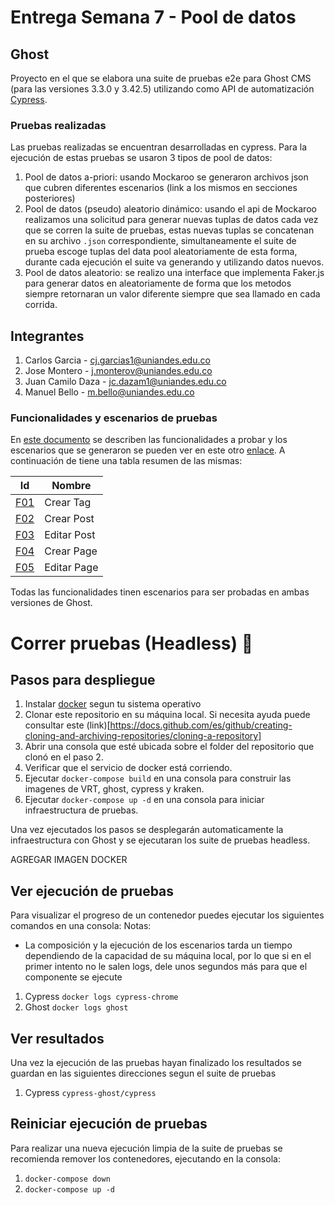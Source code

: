 # Entrega Semana 7 - Pool de datos
## Ghost 
Proyecto en el que se elabora una suite de pruebas e2e para Ghost CMS (para las versiones 3.3.0 y 3.42.5) utilizando como API de automatización [Cypress](https://www.cypress.io/).
<br/>
### Pruebas realizadas
Las pruebas realizadas se encuentran desarrolladas en cypress. Para la ejecución de estas pruebas se usaron 3 tipos de pool de datos:
1. Pool de datos a-priori: usando Mockaroo se generaron archivos json que cubren diferentes escenarios (link a los mismos en secciones posteriores)
2. Pool de datos (pseudo) aleatorio dinámico: usando el api de Mockaroo realizamos una solicitud para generar nuevas tuplas de datos cada vez que se corren la suite de pruebas, estas nuevas tuplas se concatenan en su archivo `.json` correspondiente, simultaneamente el suite de prueba escoge tuplas del data pool aleatoriamente de esta forma, durante cada ejecución el suite va generando y utilizando datos nuevos. 
3. Pool de datos aleatorio: se realizo una interface que implementa Faker.js para generar datos en aleatoriamente de forma que los metodos siempre retornaran un valor diferente siempre que sea llamado en cada corrida.

## Integrantes
1. Carlos Garcia - cj.garcias1@uniandes.edu.co
2. Jose Montero - j.monterov@uniandes.edu.co
3. Juan Camilo Daza - jc.dazam1@uniandes.edu.co
4. Manuel Bello - m.bello@uniandes.edu.co

### Funcionalidades y escenarios de pruebas
En [este documento](https://github.com/jmonterovalverdeMISO/MISO4103-EntregaSemana/wiki/Funcionalidades) se describen las funcionalidades a probar y los escenarios que se generaron se pueden ver en este otro [enlace](https://github.com/jmonterovalverdeMISO/MISO40103-Entrega7maSemana/wiki/Lista-de-Escenarios). A continuación de tiene una tabla resumen de las mismas:

| Id | Nombre | 
| - | - | 
| [F01](https://github.com/jmonterovalverdeMISO/MISO4103-EntregaSemana/wiki/F01) | Crear Tag |
| [F02](https://github.com/jmonterovalverdeMISO/MISO4103-EntregaSemana/wiki/F02) | Crear Post | 
| [F03](F03) | Editar Post | 
| [F04](https://github.com/jmonterovalverdeMISO/MISO4103-EntregaSemana/wiki/F04) | Crear Page | 
| [F05](https://github.com/jmonterovalverdeMISO/MISO4103-EntregaSemana/wiki/F05) | Editar Page | 

Todas las funcionalidades tinen escenarios para ser probadas en ambas versiones de Ghost.

# Correr pruebas (Headless) :rocket:
## Pasos para despliegue
1. Instalar [docker](https://www.docker.com/get-started) segun tu sistema operativo
2. Clonar este repositorio en su máquina local. Si necesita ayuda puede consultar este (link)[https://docs.github.com/es/github/creating-cloning-and-archiving-repositories/cloning-a-repository]
3. Abrir una consola que esté ubicada sobre el folder del repositorio que clonó en el paso 2.
4. Verificar que el servicio de docker está corriendo.
5. Ejecutar `docker-compose build` en una consola para construir las imagenes de VRT, ghost, cypress y kraken. 
6. Ejecutar `docker-compose up -d` en una consola para iniciar infraestructura de pruebas.

Una vez ejecutados los pasos se desplegarán automaticamente la infraestructura con Ghost y se ejecutaran los suite de pruebas headless.

AGREGAR IMAGEN DOCKER



## Ver ejecución de pruebas
Para visualizar el progreso de un contenedor puedes ejecutar los siguientes comandos en una consola:
Notas: 
- La composición y la ejecución de los escenarios tarda un tiempo dependiendo de la capacidad de su máquina local, por lo que si en el primer intento no le salen logs, dele unos segundos más para que el componente se ejecute

1. Cypress `docker logs cypress-chrome`
2. Ghost `docker logs ghost`

## Ver resultados
Una vez la ejecución de las pruebas hayan finalizado los resultados se guardan en las siguientes direcciones segun el suite de pruebas

1. Cypress `cypress-ghost/cypress`

## Reiniciar ejecución de pruebas
Para realizar una nueva ejecución limpia de la suite de pruebas se recomienda remover los contenedores, ejecutando en la consola:

1. `docker-compose down`
2. `docker-compose up -d`
